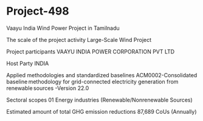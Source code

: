 # Project-498
Vaayu India Wind Power Project in Tamilnadu 

The scale of the project activity Large-Scale Wind Project

Project participants VAAYU INDIA POWER CORPORATION
PVT LTD

Host Party INDIA

Applied methodologies and standardized
baselines
ACM0002-Consolidated
baseline methodology for grid-connected
electricity generation from
renewable sources -Version 22.0

Sectoral scopes 01 Energy industries (Renewable/Nonrenewable Sources)

Estimated amount of total GHG emission
reductions 87,689 CoUs (Annually)
